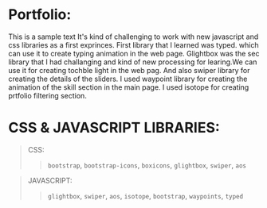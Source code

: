 # Portfolio:
This is a sample text
 It's kind of challenging to work with new javascript and css libraries as a first exprinces.
First library that I learned was typed. which can use it to create typing animation in the web page.
Glightbox was the sec library that I had challanging and kind of new processing for learing.We can use it for creating tochble light in the web pag.
And also swiper library for creating the details of the sliders.
I used waypoint library for creating the animation of the skill section in the main page.
I used isotope for creating prtfolio filtering section.





# CSS & JAVASCRIPT LIBRARIES:
> CSS:
>> `bootstrap`, `bootstrap-icons`, `boxicons`, `glightbox`, `swiper`, `aos`

> JAVASCRIPT:
>> `glightbox`, `swiper`, `aos`, `isotope`, `bootstrap`, `waypoints`, `typed`